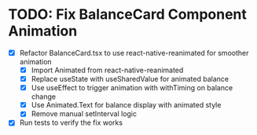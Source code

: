 # TODO: Fix BalanceCard Component Animation

- [x] Refactor BalanceCard.tsx to use react-native-reanimated for smoother animation
  - [x] Import Animated from react-native-reanimated
  - [x] Replace useState with useSharedValue for animated balance
  - [x] Use useEffect to trigger animation with withTiming on balance change
  - [x] Use Animated.Text for balance display with animated style
  - [x] Remove manual setInterval logic
- [x] Run tests to verify the fix works

